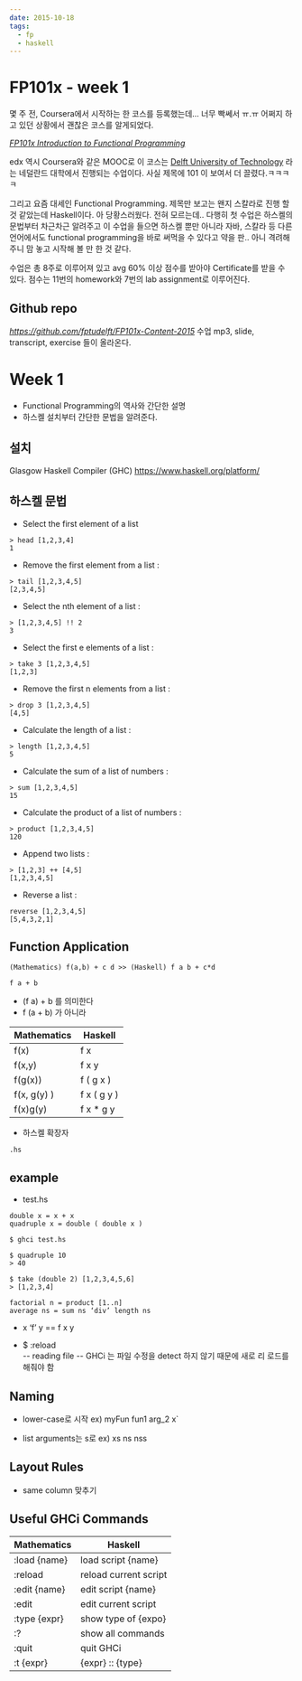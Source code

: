 ```yaml
---
date: 2015-10-18
tags: 
  - fp
  - haskell
---
```


# FP101x - week 1 

몇 주 전, Coursera에서 시작하는 한 코스를 등록했는데… 너무 빡쎄서 ㅠ.ㅠ  어쩌지 하고 있던 상황에서 괜찮은 코스를 알게되었다.

*<a href="https://courses.edx.org/courses/course-v1:DelftX+FP101x+3T2015/info" target="_blank">FP101x Introduction to Functional Programming</a>*

edx 역시 Coursera와 같은 MOOC로 이 코스는 <a href="http://www.tudelft.nl/">Delft University of Technology</a> 라는 네덜란드 대학에서 진행되는 수업이다. 사실 제목에 101 이 보여서 더 끌렸다.ㅋㅋㅋㅋ

그리고 요즘 대세인 Functional Programming. 제목만 보고는 왠지 스칼라로 진행 할 것 같았는데 Haskell이다. 아 당황스러웠다. 전혀 모르는데..
다행히 첫 수업은 하스켈의 문법부터 차근차근 알려주고 이 수업을 들으면 하스켈 뿐만 아니라 자바, 스칼라 등 다른 언어에서도 functional programming을 바로 써먹을 수 있다고 약을 판.. 아니 격려해 주니 맘 놓고 시작해 볼 만 한 것 같다.

수업은 총 8주로 이루어져 있고 avg 60% 이상 점수를 받아야 Certificate를 받을 수 있다.
점수는 11번의 homework와 7번의 lab assignment로 이루어진다.

## Github repo

*<a href="https://github.com/fptudelft/FP101x-Content-2015" target="_blank">https://github.com/fptudelft/FP101x-Content-2015</a>*
수업 mp3, slide, transcript, exercise 들이 올라온다.

# Week 1
- Functional Programming의 역사와 간단한 설명
- 하스켈 설치부터 간단한 문법을 알려준다.

## 설치
Glasgow Haskell Compiler (GHC)
<a href="https://www.haskell.org/platform/" target="_blank">https://www.haskell.org/platform/</a>

## 하스켈 문법
- Select the first element of a list

```
> head [1,2,3,4]
1
```

- Remove the first element from a list :

```
> tail [1,2,3,4,5]
[2,3,4,5]
```

- Select the nth element of a list :

```
> [1,2,3,4,5] !! 2
3
```

- Select the first e elements of a list :

```
> take 3 [1,2,3,4,5]
[1,2,3]
```

- Remove the first n elements from a list :

```
> drop 3 [1,2,3,4,5]
[4,5]
```

- Calculate the length of a list :

```
> length [1,2,3,4,5]
5
```

- Calculate the sum of a list of numbers :

```
> sum [1,2,3,4,5]
15
```

- Calculate the product of a list of numbers :

```
> product [1,2,3,4,5]
120
```

- Append two lists :

```
> [1,2,3] ++ [4,5]
[1,2,3,4,5]
```

- Reverse a list :

```
reverse [1,2,3,4,5]
[5,4,3,2,1]
```

## Function Application

```
(Mathematics) f(a,b) + c d >> (Haskell) f a b + c*d
```

```
f a + b
```
-  (f a) + b 를 의미한다
-  f (a + b) 가 아니라

| Mathematics  | Haskell |
| ------------- | ------------- |
| f(x) | f x |
| f(x,y) | f x y |
| f(g(x))| f ( g x ) |
| f(x, g(y) ) | f x ( g y ) |
| f(x)g(y) | f x * g y |

- 하스켈 확장자

```
.hs
```

## example

- test.hs

```
double x = x + x
quadruple x = double ( double x )
```

```
$ ghci test.hs
```

```
$ quadruple 10
> 40
```

```
$ take (double 2) [1,2,3,4,5,6]
> [1,2,3,4]
```

```
factorial n = product [1..n]
average ns = sum ns ‘div’ length ns
```

- x ‘f’ y == f x y

- $ :reload   
-- reading file
-- GHCi 는 파일 수정을 detect 하지 않기 때문에 새로 리 로드를 해줘야 함

## Naming

- lower-case로 시작
ex)
myFun
fun1
arg_2
x`

- list arguments는 s로
ex)
xs
ns
nss

## Layout Rules
- same column 맞추기

## Useful GHCi Commands

| Mathematics  | Haskell |
| ------------- | ------------- |
| :load {name} | load script {name} |
| :reload | reload current script |
| :edit {name} | edit script {name} |
| :edit | edit current script |
| :type {expr} | show type of {expo} |
| :? | show all commands |
| :quit | quit GHCi |
| :t {expr} | {expr} :: {type} |
